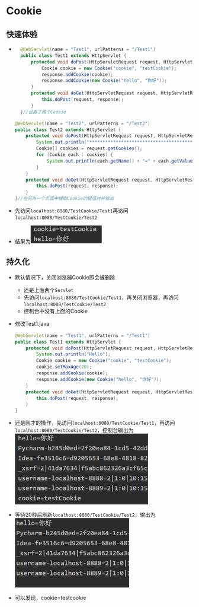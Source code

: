 # Cookie

## 快速体验

* ```java
    @WebServlet(name = "Test1", urlPatterns = "/Test1")
    public class Test1 extends HttpServlet {
        protected void doPost(HttpServletRequest request, HttpServletResponse response) throws ServletException, IOException {
            Cookie cookie = new Cookie("cookie", "testCookie");
            response.addCookie(cookie);
            response.addCookie(new Cookie("hello", "你好"));
        }
        protected void doGet(HttpServletRequest request, HttpServletResponse response) throws ServletException, IOException {
            this.doPost(request, response);
        }
    }//设置了两个Cookie
    ```

    ```java
    @WebServlet(name = "Test2", urlPatterns = "/Test2")
    public class Test2 extends HttpServlet {
        protected void doPost(HttpServletRequest request, HttpServletResponse response) throws ServletException, IOException {
            System.out.println("*******************************************************************");
            Cookie[] cookies = request.getCookies();
            for (Cookie each : cookies) {
                System.out.println(each.getName() + "=" + each.getValue());
            }
        }
        protected void doGet(HttpServletRequest request, HttpServletResponse response) throws ServletException, IOException {
            this.doPost(request, response);
        }
    }//在另外一个页面中提取Cookie的键值对并输出
    ```

* 先访问`localhost:8080/TestCookie/Test1`再访问`localhost:8080/TestCookie/Test2`

* 结果为![image-20191029101634108](image-20191029101634108.png)

## 持久化

* 默认情况下，关闭浏览器Cookie即会被删除

	* 还是上面两个`Servlet`
	* 先访问`localhost:8080/TestCookie/Test1`，再关闭浏览器，再访问`localhost:8080/TestCookie/Test2`
	* 控制台中没有上面的Cookie
	
* 修改Test1.java

    ```java
    @WebServlet(name = "Test1", urlPatterns = "/Test1")
    public class Test1 extends HttpServlet {
        protected void doPost(HttpServletRequest request, HttpServletResponse response) throws ServletException, IOException {
            System.out.println("Hello");
            Cookie cookie = new Cookie("cookie", "testCookie");
            cookie.setMaxAge(20);
            response.addCookie(cookie);
            response.addCookie(new Cookie("hello", "你好"));
        }
        protected void doGet(HttpServletRequest request, HttpServletResponse response) throws ServletException, IOException {
            this.doPost(request, response);
        }
    }
    ```

* 还是刚才的操作，先访问`localhost:8080/TestCookie/Test1`，再访问`localhost:8080/TestCookie/Test2`，控制台输出为![image-20191029102453244](image-20191029102453244.png)

* 等待20秒后刷新`localhost:8080/TestCookie/Test2`，输出为![image-20191029102610471](image-20191029102610471.png)

* 可以发现，cookie=testcookie



